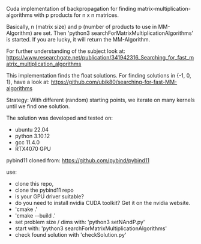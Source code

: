
Cuda implementation of backpropagation for finding matrix-multiplication-algorithms with p products for n x n matrices. 

Basically, n (matrix size) and p (number of products to use in MM-Algorithm) are set. Then 'python3 searchForMatrixMultiplicationAlgorithms' is started. If you are lucky, it will return the MM-Algorithm.

For further understanding of the subject look at: 
https://www.researchgate.net/publication/341942316_Searching_for_fast_matrix_multiplication_algorithms

This implementation finds the float solutions. For finding solutions in {-1, 0, 1}, have a look at:
https://github.com/ubik80/searching-for-fast-MM-algorithms

Strategy:
With different (random) starting points, we iterate on many kernels until we find one solution.

The solution was developed and tested on:
- ubuntu 22.04
- python 3.10.12
- gcc 11.4.0
- RTX4070 GPU

pybind11 cloned from:
https://github.com/pybind/pybind11

use:
- clone this repo,
- clone the pybind11 repo
- is your GPU driver suitable?
- do you need to install nvidia CUDA toolkit? Get it on the nvidia website.
- 'cmake .'
- 'cmake --build .'
- set problem size / dims with: 'python3 setNAndP.py'
- start with: 'python3 searchForMatrixMultiplicationAlgorithms'
- check found solution with 'checkSolution.py'



